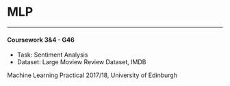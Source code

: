 # MLP

---
#### Coursework 3&4 - G46
- Task: Sentiment Analysis
- Dataset: Large Moview Review Dataset, IMDB






Machine Learning Practical 2017/18, University of Edinburgh
